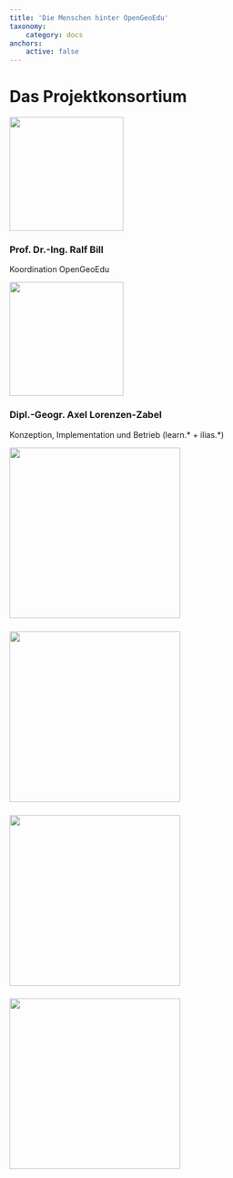 ```yaml
---
title: 'Die Menschen hinter OpenGeoEdu'
taxonomy:
    category: docs
anchors:
    active: false
---
```


# Das Projektkonsortium
<div class="row">
    <div class="col-6 col-lg-4">
            <img src="/images/staff/Ralf_Bill_1335a.jpg" class="center-block img-fluid my-3 rounded-circle" width="200" height="200">
            <h3 class="mb-0 text-center">
                Prof. Dr.-Ing.
                <b>Ralf Bill</b>
            </h3>
            <p class="text-muted text-center">Koordination OpenGeoEdu</p>
    </div>
    <div class="col-6 col-lg-4">
            <img src="/images/staff/Lorenzen-Zabel_1370a.jpg" class="center-block img-fluid my-3 rounded-circle" width="200" height="200">
            <h3 class="mb-0 text-center">
                Dipl.-Geogr.
                <b>Axel Lorenzen-Zabel</b>               
            </h3>
            <p class="text-muted text-center">Konzeption, Implementation und Betrieb (learn.* + ilias.*)</p>
    </div>
    <div class="col-6 col-lg-4">
        <a href="#">
            <img src="/images/staff/people_3.jpg" class="center-block img-fluid my-3 rounded-circle" width="300">
            <h3 class="mb-0">
                <b></b>
            </h3>
            <p class="text-muted"></p>
        </a>
    </div>
    <div class="col-6 col-lg-4">
        <a href="#">
            <img src="/images/staff/people_4.jpg" class="center-block img-fluid my-3 rounded-circle" width="300">
            <h3 class="mb-0">
                <b></b>
            </h3>
            <p class="text-muted"></p>
        </a>
    </div>
    <div class="col-6 col-lg-4">
        <a href="#">
            <img src="/images/staff/people_5.jpg" class="center-block img-fluid my-3 rounded-circle" width="300">
            <h3 class="mb-0">
                <b></b>
            </h3>
            <p class="text-muted"></p>
        </a>
    </div>
    <div class="col-6 mask col-lg-4">
        <a href="#">
            <img src="/images/staff/people_6.jpg" class="center-block img-fluid my-3 rounded-circle" width="300">
            <h3 class="mb-0">
                <b></b>
            </h3>
            <p class="text-muted"></p>
        </a>
    </div>
</div>

